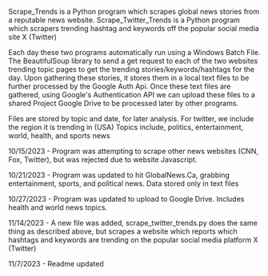 Scrape_Trends is a Python program which scrapes global news stories from a reputable news website. 
Scrape_Twitter_Trends is a Python program which scrapers trending hashtag and keywords off the popular social media site X (Twitter)

Each day these two programs automatically run using a Windows Batch File. The BeautifulSoup library to send a get request to each of the two websites trending topic pages to get the trending stories/keywords/hashtags for the day. Upon gathering these stories, it stores them in a local text files to be further processed by the Google Auth Api.
Once these text files are gathered, using Google's Authentication API we can upload these files to a shared Project Google Drive to be processed later by other programs.

Files are stored by topic and date, for later analysis. 
For twitter, we include the region it is trending in (USA)
Topics include, politics, entertainment, world, health, and sports news

10/15/2023 -
Program was attempting to scrape other news websites (CNN, Fox, Twitter), but was rejected due to website Javascript.

10/21/2023 -
Program was updated to hit GlobalNews.Ca, grabbing entertainment, sports, and political news. Data stored only in text files

10/27/2023 - 
Program was updated to upload to Google Drive. Includes health and world news topics.

11/14/2023 -
A new file was added, scrape_twitter_trends.py does the same thing as described above, but scrapes a website which reports which hashtags and keywords are trending on the popular social media platform X (Twitter)

11/7/2023 - 
Readme updated
